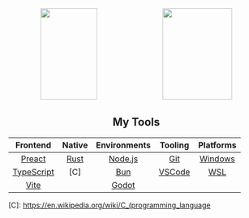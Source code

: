 <div align="center">
  <img src="https://github-readme-stats.vercel.app/api?username=DvvCz&hide_border=true&show_icons=true&bg_color=0000&text_color=666666" height=180px width=47%>
  <img src="https://github-readme-stats.vercel.app/api/top-langs?username=DvvCz&hide_border=true&langs_count=8&layout=compact&hide=css,tcl&bg_color=0000" height=180px width=52%>
</div>

<div align="center">

## My Tools

| Frontend      | Native        | Environments   | Tooling        | Platforms    |
| :-----------: | :-----------: | :------------: | :------------: | :----------: |
| [Preact]      | [Rust]        | [Node.js]      | [Git]          | [Windows]    |
| [TypeScript]  | [C]           | [Bun]          | [VSCode]       | [WSL]        |
| [Vite]        |               | [Godot]        |                |              |

</div>

[Preact]: https://preactjs.com
[Vite]: https://vitejs.dev
[TypeScript]: https://www.typescriptlang.org

[Rust]: https://www.rust-lang.org
[C]: https://en.wikipedia.org/wiki/C_(programming_language

[Node.js]: https://nodejs.org/en/about
[Bun]: https://bun.sh
[Godot]: https://godotengine.org

[Git]: https://git-scm.com
[VSCode]: https://code.visualstudio.com

[Windows]: https://www.microsoft.com/en-us/windows
[WSL]: https://en.wikipedia.org/wiki/Windows_Subsystem_for_Linux
